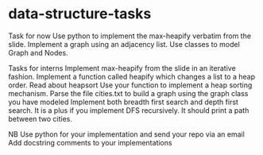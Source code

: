 # data-structure-tasks

Task for now
Use python to implement the max-heapify verbatim from the slide.
Implement a graph using an adjacency list. Use classes to model Graph and Nodes.

Tasks for interns
Implement max-heapify from the slide in an iterative fashion.
Implement a function called heapify which changes a list to a heap order.
Read about heapsort
Use your function to implement a heap sorting mechanism.
Parse the file cities.txt to build a graph using the graph class you have modeled
Implement both breadth first search and depth first search. It is a plus if you implement DFS recursively. It should print a path between two cities.

NB
Use python for your implementation and send your repo via an email
Add docstring comments to your implementations

